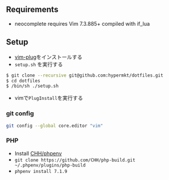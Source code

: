 ## Requirements
* neocomplete requires Vim 7.3.885+ compiled with if_lua

## Setup 
* [vim-plug](https://github.com/junegunn/vim-plug)をインストールする
* `setup.sh` を実行する
```sh
$ git clone --recursive git@github.com:hypermkt/dotfiles.git
$ cd dotfiles
$ /bin/sh ./setup.sh
```
* vimで`PlugInstall`を実行する

### git config
```sh
git config --global core.editor "vim"
```

### PHP
* Install [CHH/phpenv](https://github.com/CHH/phpenv)
* `git clone https://github.com/CHH/php-build.git ~/.phpenv/plugins/php-build`
* `phpenv install 7.1.9`
